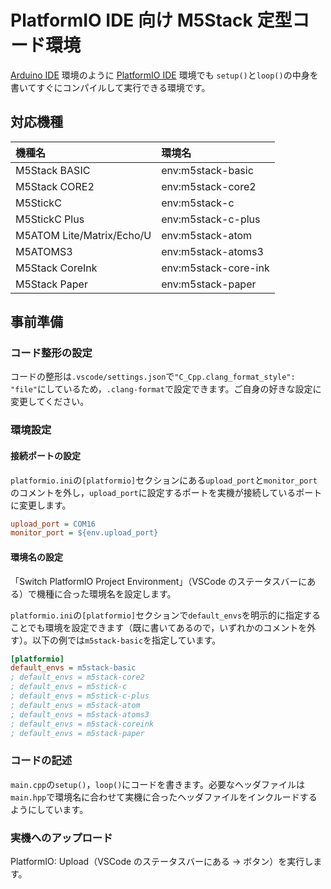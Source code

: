 # PlatformIO IDE 向け M5Stack 定型コード環境

[Arduino IDE](https://www.arduino.cc/en/software) 環境のように [PlatformIO IDE](https://platformio.org/platformio-ide) 環境でも `setup()`と`loop()`の中身を書いてすぐにコンパイルして実行できる環境です。

## 対応機種

| 機種名                    | 環境名               |
| :------------------------ | :------------------- |
| M5Stack BASIC             | env:m5stack-basic    |
| M5Stack CORE2             | env:m5stack-core2    |
| M5StickC                  | env:m5stack-c        |
| M5StickC Plus             | env:m5stack-c-plus   |
| M5ATOM Lite/Matrix/Echo/U | env:m5stack-atom     |
| M5ATOMS3                  | env:m5stack-atoms3   |
| M5Stack CoreInk           | env:m5stack-core-ink |
| M5Stack Paper             | env:m5stack-paper    |

## 事前準備

### コード整形の設定

コードの整形は`.vscode/settings.json`で`"C_Cpp.clang_format_style": "file"`にしているため，`.clang-format`で設定できます。ご自身の好きな設定に変更してください。

### 環境設定

#### 接続ポートの設定

`platformio.ini`の`[platformio]`セクションにある`upload_port`と`monitor_port`のコメントを外し，`upload_port`に設定するポートを実機が接続しているポートに変更します。

```platformio.ini
upload_port = COM16
monitor_port = ${env.upload_port}
```

#### 環境名の設定

「Switch PlatformIO Project Environment」（VSCode のステータスバーにある）で機種に合った環境名を設定します。

`platformio.ini`の`[platformio]`セクションで`default_envs`を明示的に指定することでも環境を設定できます（既に書いてあるので，いずれかのコメントを外す）。以下の例では`m5stack-basic`を指定しています。

```platformio.ini
[platformio]
default_envs = m5stack-basic
; default_envs = m5stack-core2
; default_envs = m5stick-c
; default_envs = m5stick-c-plus
; default_envs = m5stack-atom
; default_envs = m5stack-atoms3
; default_envs = m5stack-coreink
; default_envs = m5stack-paper
```

### コードの記述

`main.cpp`の`setup()`，`loop()`にコードを書きます。必要なヘッダファイルは`main.hpp`で環境名に合わせて実機に合ったヘッダファイルをインクルードするようにしています。

### 実機へのアップロード

PlatformIO: Upload（VSCode のステータスバーにある → ボタン）を実行します。
